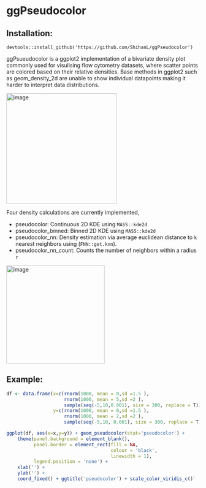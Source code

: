 # ggPseudocolor

## Installation: 
`devtools::install_github('https://github.com/ShihanL/ggPseudocolor')`

ggPsueudocolor is a ggplot2 implementation of a bivariate density plot commonly used for visulising flow cytometry datasets, where scatter points are colored based on their relative densities. Base methods in ggplot2 such as geom_density_2d are unable to show individual datapoints making it harder to interpret data distributions. 

<img width="288" alt="image" src="https://github.com/user-attachments/assets/1ab0e80e-8818-463c-8c44-ad7897c7ffd8" />

Four density calculations are currently implemented, 
* pseudocolor: Continuous 2D KDE using `MASS::kde2d` 
* pseudocolor_binned: Binned 2D KDE using `MASS::kde2d`
* pseudocolor_nn: Density estimation via average euclidean distance to `k` nearest neighbors using (`FNN::get.knn`).
* pseudocolor_nn_count: Counts the number of neighbors within a radius `r`

<img width="256" alt="image" src="https://github.com/user-attachments/assets/298048a7-583e-48e6-a326-078cdf10c82f" />


## Example:
```R
df <- data.frame(x=c(rnorm(1000, mean = 0,sd =1.5 ),
                     rnorm(1000, mean = 5,sd =2 ),
                     sample(seq(-5,10,0.001), size = 300, replace = T)),
                 y=c(rnorm(1000, mean = 0,sd =1.5 ),
                     rnorm(1000, mean = 2,sd =2 ),
                     sample(seq(-5,10, 0.001), size = 300, replace = T)))

ggplot(df, aes(x=x,y=y)) + geom_pseudocolor(stat='pseudocolor') +
    theme(panel.background = element_blank(),
          panel.border = element_rect(fill = NA,
                                      colour = 'black',
                                      linewidth = 1),
          legend.position = 'none') + 
    xlab('') +
    ylab('') + 
    coord_fixed() + ggtitle('pseudocolor') + scale_color_viridis_c()`
```
